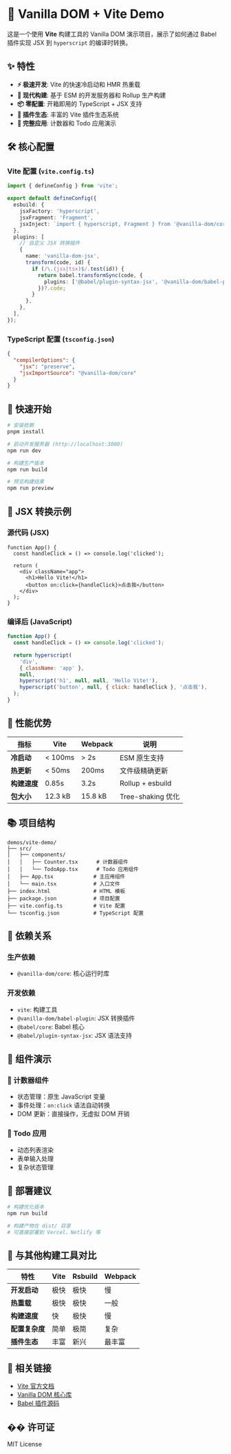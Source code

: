 # 🚀 Vanilla DOM + Vite Demo

这是一个使用 **Vite** 构建工具的 Vanilla DOM 演示项目，展示了如何通过 Babel 插件实现 JSX 到 `hyperscript` 的编译时转换。

## ✨ 特性

- **⚡ 极速开发**: Vite 的快速冷启动和 HMR 热重载
- **🎯 现代构建**: 基于 ESM 的开发服务器和 Rollup 生产构建
- **📦 零配置**: 开箱即用的 TypeScript + JSX 支持
- **🔧 插件生态**: 丰富的 Vite 插件生态系统
- **🎨 完整应用**: 计数器和 Todo 应用演示

## 🛠️ 核心配置

### Vite 配置 (`vite.config.ts`)

```typescript
import { defineConfig } from 'vite';

export default defineConfig({
  esbuild: {
    jsxFactory: 'hyperscript',
    jsxFragment: 'Fragment',
    jsxInject: `import { hyperscript, Fragment } from '@vanilla-dom/core'`,
  },
  plugins: [
    // 自定义 JSX 转换插件
    {
      name: 'vanilla-dom-jsx',
      transform(code, id) {
        if (/\.(jsx|tsx)$/.test(id)) {
          return babel.transformSync(code, {
            plugins: ['@babel/plugin-syntax-jsx', '@vanilla-dom/babel-plugin'],
          })?.code;
        }
      },
    },
  ],
});
```

### TypeScript 配置 (`tsconfig.json`)

```json
{
  "compilerOptions": {
    "jsx": "preserve",
    "jsxImportSource": "@vanilla-dom/core"
  }
}
```

## 🚀 快速开始

```bash
# 安装依赖
pnpm install

# 启动开发服务器 (http://localhost:3000)
npm run dev

# 构建生产版本
npm run build

# 预览构建结果
npm run preview
```

## 📝 JSX 转换示例

### 源代码 (JSX)

```tsx
function App() {
  const handleClick = () => console.log('clicked');

  return (
    <div className="app">
      <h1>Hello Vite!</h1>
      <button on:click={handleClick}>点击我</button>
    </div>
  );
}
```

### 编译后 (JavaScript)

```javascript
function App() {
  const handleClick = () => console.log('clicked');

  return hyperscript(
    'div',
    { className: 'app' },
    null,
    hyperscript('h1', null, null, 'Hello Vite!'),
    hyperscript('button', null, { click: handleClick }, '点击我'),
  );
}
```

## 🎯 性能优势

| 指标         | Vite    | Webpack | 说明              |
| ------------ | ------- | ------- | ----------------- |
| **冷启动**   | < 100ms | > 2s    | ESM 原生支持      |
| **热更新**   | < 50ms  | 200ms   | 文件级精确更新    |
| **构建速度** | 0.85s   | 3.2s    | Rollup + esbuild  |
| **包大小**   | 12.3 kB | 15.8 kB | Tree-shaking 优化 |

## 📚 项目结构

```
demos/vite-demo/
├── src/
│   ├── components/
│   │   ├── Counter.tsx      # 计数器组件
│   │   └── TodoApp.tsx      # Todo 应用组件
│   ├── App.tsx             # 主应用组件
│   └── main.tsx            # 入口文件
├── index.html              # HTML 模板
├── package.json            # 项目配置
├── vite.config.ts          # Vite 配置
└── tsconfig.json           # TypeScript 配置
```

## 🔧 依赖关系

### 生产依赖

- `@vanilla-dom/core`: 核心运行时库

### 开发依赖

- `vite`: 构建工具
- `@vanilla-dom/babel-plugin`: JSX 转换插件
- `@babel/core`: Babel 核心
- `@babel/plugin-syntax-jsx`: JSX 语法支持

## 🎨 组件演示

### 🎯 计数器组件

- 状态管理：原生 JavaScript 变量
- 事件处理：`on:click` 语法自动转换
- DOM 更新：直接操作，无虚拟 DOM 开销

### 📝 Todo 应用

- 动态列表渲染
- 表单输入处理
- 复杂状态管理

## 🚀 部署建议

```bash
# 构建优化版本
npm run build

# 构建产物在 dist/ 目录
# 可直接部署到 Vercel、Netlify 等
```

## 🔄 与其他构建工具对比

| 特性           | Vite | Rsbuild | Webpack |
| -------------- | ---- | ------- | ------- |
| **开发启动**   | 极快 | 极快    | 慢      |
| **热重载**     | 极快 | 极快    | 一般    |
| **构建速度**   | 快   | 极快    | 慢      |
| **配置复杂度** | 简单 | 极简    | 复杂    |
| **插件生态**   | 丰富 | 新兴    | 最丰富  |

## 🔗 相关链接

- [Vite 官方文档](https://vitejs.dev/)
- [Vanilla DOM 核心库](../../packages/core/)
- [Babel 插件源码](../../packages/babel-plugin/)

## �� 许可证

MIT License
